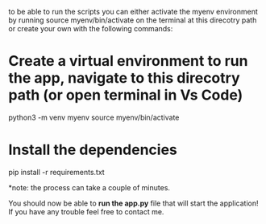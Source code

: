 

to be able to run the scripts you can either activate the myenv environment by running source myenv/bin/activate on the terminal at this direcotry path or create your own with the following commands: 


# Create a virtual environment to run the app, navigate to this direcotry path (or open terminal in Vs Code)
python3 -m venv myenv
source myenv/bin/activate

# Install the dependencies
pip install -r requirements.txt

*note: the process can take a couple of minutes. 



You should now be able to **run the app.py** file that will start the application! If you have any trouble feel free to contact me. 









